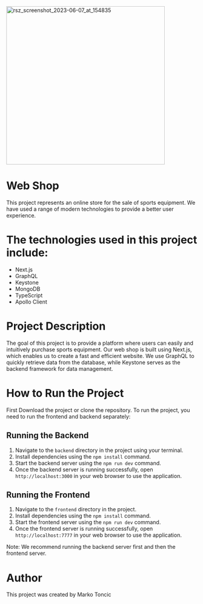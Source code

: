 <img width="418" alt="rsz_screenshot_2023-06-07_at_154835" src="https://github.com/tonmar007/Sick-fits/assets/62022812/5bb55b49-22e4-4acd-b428-c9459ec10115">

# Web Shop

This project represents an online store for the sale of sports equipment. We have used a range of modern technologies to provide a better user experience.

# The technologies used in this project include:

- Next.js
- GraphQL
- Keystone
- MongoDB
- TypeScript
- Apollo Client

# Project Description

The goal of this project is to provide a platform where users can easily and intuitively purchase sports equipment. Our web shop is built using Next.js, which enables us to create a fast and efficient website. We use GraphQL to quickly retrieve data from the database, while Keystone serves as the backend framework for data management.

# How to Run the Project

First Download the project or clone the repository.
To run the project, you need to run the frontend and backend separately:

## Running the Backend

1. Navigate to the `backend` directory in the project using your terminal.
2. Install dependencies using the `npm install` command.
3. Start the backend server using the `npm run dev` command.
4. Once the backend server is running successfully, open `http://localhost:3000` in your web browser to use the application.

## Running the Frontend

1. Navigate to the `frontend` directory in the project.
2. Install dependencies using the `npm install` command.
3. Start the frontend server using the `npm run dev` command.
4. Once the frontend server is running successfully, open `http://localhost:7777` in your web browser to use the application.

Note: We recommend running the backend server first and then the frontend server.

# Author

This project was created by Marko Toncic
